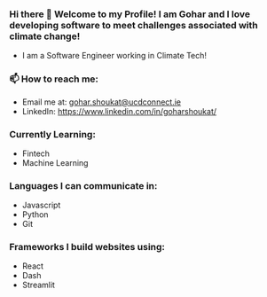### Hi there 👋 Welcome to my Profile! I am Gohar and I love developing software to meet challenges associated with climate change!

- I am a Software Engineer working in Climate Tech! 

### 📫 How to reach me: 
- Email me at: gohar.shoukat@ucdconnect.ie
- LinkedIn: https://www.linkedin.com/in/goharshoukat/

### Currently Learning:
- Fintech
- Machine Learning

### Languages I can communicate in:
- Javascript
- Python
- Git

### Frameworks I build websites using:
- React
- Dash
- Streamlit

<!--
**goharShoukat/goharShoukat** is a ✨ _special_ ✨ repository because its `README.md` (this file) appears on your GitHub profile.

Here are some ideas to get you started:

- 🔭 I’m currently working on 
- 🌱 I’m currently learning ...
- 👯 I’m looking to collaborate on ...
- 🤔 I’m looking for help with ...
- 💬 Ask me about ...
- 
- 😄 Pronouns: ...
- ⚡ Fun fact: ...
-->
